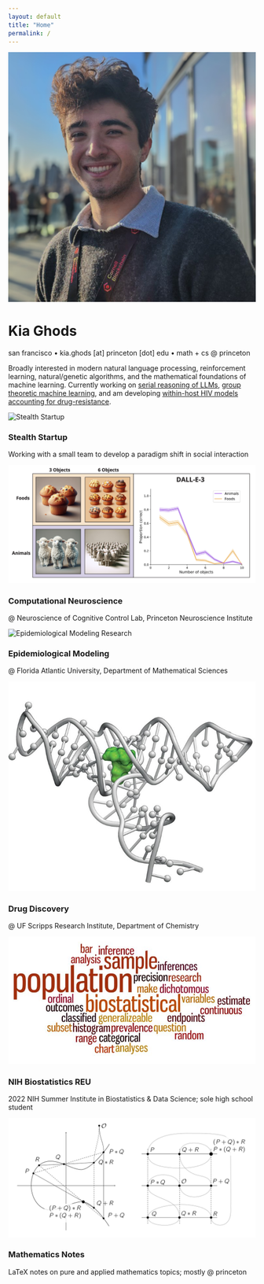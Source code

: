 ```yaml
---
layout: default
title: "Home"
permalink: /
---
```


<div class="intro">
    <img src="assets/media/KG_Headshot.jpg" alt="Kia Ghods" class="profile-pic">
    <div class="header-text">
        <h1>Kia Ghods</h1>
        <p class="subtitle">san francisco • kia.ghods [at] princeton [dot] edu • math + cs @ princeton</p>
    </div>
</div>

<main>
    <section id="description">
        <p>Broadly interested in modern natural language processing, reinforcement learning, natural/genetic algorithms, and the mathematical foundations of machine learning. Currently working on <a href="/portfolio/comp_neuro">serial reasoning of LLMs</a>, <a href="/portfolio/comp_neuro">group theoretic machine learning</a>, and am developing <a href="/portfolio/epidemiological_modeling">within-host HIV models accounting for drug-resistance</a>.</p>
    </section>
    <section id="projects">
        <div class="project-grid">
            <div class="project-card" onclick="location.href='/portfolio/stealth';">
                <img src="assets/media/Stealth.jpeg" alt="Stealth Startup">
                <div class="project-details">
                    <h3>Stealth Startup</h3>
                    <p>Working with a small team to develop a paradigm shift in social interaction</p>
                </div>
            </div>
            <div class="project-card" onclick="location.href='/portfolio/comp_neuro';">
                <img src="assets/media/Comp_Neuro.png" alt="Comp Neuro Research">
                <div class="project-details">
                    <h3>Computational Neuroscience</h3>
                    <p>@ Neuroscience of Cognitive Control Lab, Princeton Neuroscience Institute </p>
                </div>
            </div>
            <div class="project-card" onclick="location.href='/portfolio/epidemiological_modeling';">
                <img src="assets/media/HIV_Modeling.png" alt="Epidemiological Modeling Research">
                <div class="project-details">
                    <h3>Epidemiological Modeling</h3>
                    <p>@ Florida Atlantic University, Department of Mathematical Sciences</p>
                </div>
            </div>
            <div class="project-card" onclick="location.href='/portfolio/rna_small_molecule';">
                <img src="assets/media/RNA_DrugDiscovery.jpeg" alt="Drug Discovery Research">
                <div class="project-details">
                    <h3>Drug Discovery</h3>
                    <p>@ UF Scripps Research Institute, Department of Chemistry</p>
                </div>
            </div>
            <div class="project-card" onclick="location.href='/portfolio/biostatistics';">
                <img src="assets/media/biostatistics.jpg" alt="NIH Biostatistics REU">
                <div class="project-details">
                    <h3>NIH Biostatistics REU</h3>
                    <p>2022 NIH Summer Institute in Biostatistics & Data Science; sole high school student</p>
                </div>
            </div>
            <div class="project-card" onclick="location.href='/portfolio/math_notes';">
                <img src="assets/media/Math_Notes.png" alt="Math Notes">
                <div class="project-details">
                    <h3>Mathematics Notes</h3>
                    <p>LaTeX notes on pure and applied mathematics topics; mostly @ princeton</p>
                </div>
            </div>
        </div>
    </section>
</main>